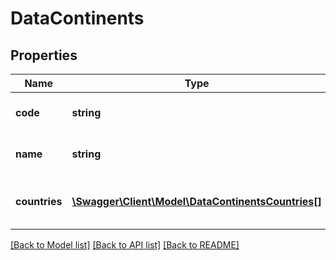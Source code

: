 # DataContinents

## Properties
Name | Type | Description | Notes
------------ | ------------- | ------------- | -------------
**code** | **string** | 2 character continent code. | [optional] 
**name** | **string** | Full name of continent. | [optional] 
**countries** | [**\Swagger\Client\Model\DataContinentsCountries[]**](DataContinentsCountries.md) | List of countries on this continent. | [optional] 

[[Back to Model list]](../../README.md#documentation-for-models) [[Back to API list]](../../README.md#documentation-for-api-endpoints) [[Back to README]](../../README.md)


